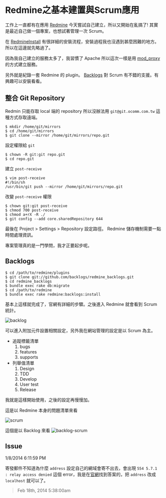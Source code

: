 # Redmine之基本建置與Scrum應用

工作上一直都有在應用 [Redmine][1] 今天嘗試自己建立，所以又開始在亂搞了! 其實是最近自己做一個專案，也想試著管理一次 Scrum。

在 [RedmineInstall][2] 有很詳細的安裝流程，安裝過程我也沒遇到甚麼困難的地方。所以在這邊就先略過了。

因為我自己建立的服務太多了，我習慣了 Apache 所以這次一樣是用 [mod_proxy][3] 的方式建立服務。

另外就是紀錄一套 Redmine 的 plugin。 [Backlogs][4] 對 Scrum 有不錯的支援。有興趣可以安裝看看。

## 整合 Git Repository

Redmin 只能存取 local 端的 repository 所以沒辦法用 `git@git.ocomm.com.tw` 這種方式存取遠端。

	$ mkdir /home/git/mirrors
	$ cd /home/git/mirrors
	$ git clone --mirror /home/git/mirrors/repo.git
	
設定權限給 `git`

	$ chown -R git:git repo.git
	$ cd repo.git

建立 `post-receive`

	$ vim post-receive
	#!/bin/sh
	/usr/bin/git push --mirror /home/git/mirrors/repo.git

改變 `post-receive` 權限

	$ chown git:git post-receive
	$ chmod 700 post-receive
	$ chmod a+rX -R ./
	$ git config --add core.sharedRepository 644

最後在 Project > Settings > Repository 設定路徑。 Redmine 儲存機制需要一點時間處理資訊。

專案管理真的是一門學問，我才正要起步呢。

## Backlogs

	$ cd /path/to/redmine/plugins
	$ git clone git://github.com/backlogs/redmine_backlogs.git
	$ cd redmine_backlogs
	$ bundle exec rake db:migrate
	$ cd /path/to/redmine
	$ bundle exec rake redmine:backlogs:install
	
基本上這樣就完成了，官網有詳細的步驟。之後進入 Redmine 就會看到 Scrum 統計。

![backlog](https://lh6.googleusercontent.com/-lNoC-te7Lpk/UwR9YVA6ssI/AAAAAAAAAVw/4kYBrZKXi8A/w661-h565-no/backlog.png)

可以進入附加元件設置相關設定，另外我在網站管理的設定是以 Scrum 為主。

- 追蹤標籤清單
	1. bugs
	2. features
	3. supports
- 列舉值清單
	1. Design
	2. TDD
	3. Develop
	4. User test
	5. Release

我就是這樣開始使用，之後的設定再慢慢加。

這是以 Redmine 本身的問題清單來看

![scrum](https://lh4.googleusercontent.com/-zai2bPruPG4/UwSAVwIZywI/AAAAAAAAAWY/WAynE8WKSnM/w763-h435-no/scrum.png)

這個是以 Backlog 來看
![backlog-scrum](https://lh6.googleusercontent.com/-sKzOIeYYFko/UwSAV2xgIeI/AAAAAAAAAWc/4R44IrgFZ0s/w776-h175-no/scrum-1.png)

## Issue

1/8/2014 6:11:59 PM 

寄發郵件不知道為什麼 `address` 設定自己的網域會寄不出去，會出現 `554 5.7.1 : relay access denied` 這個 error，我是在[官網][5]找到答案的，把 `address` 改成 `localhost` 就可以了。

[1]: http://www.redmine.org/
[2]: http://www.redmine.org/projects/redmine/wiki/RedmineInstall
[3]: /post/94171211238/apache-tomcat
[4]: http://www.redminebacklogs.net/en/installation.html
[5]: http://www.redmine.org/boards/1/topics/39783
[6]: http://www.redminebacklogs.net/en/installation.html

> Feb 18th, 2014 5:38:00am